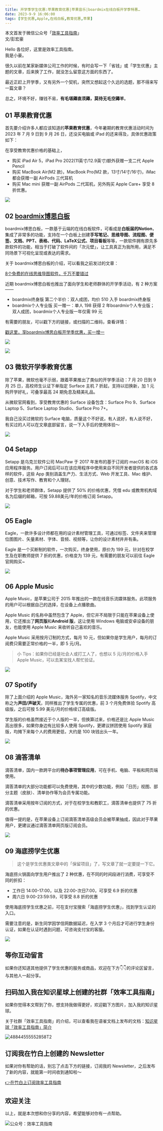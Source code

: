```yaml
---
title: 开学季学生优惠:苹果教育优惠|苹果音乐|boardmix在线白板开学季特惠…  
date: 2023-9-9 16:06:00               
tags: [学生优惠,Apple,在线白板,教育优惠,苹果]                                                                               
---
```


本文首发于微信公众号「[效率工具指南](https://mp.weixin.qq.com/s/zNo0PRL04jKpva0yH4vTRw)」    
文/彭宏豪    

Hello 各位好，这里是效率工具指南。  
我是小豪。   

很久以前在某家新媒体公司工作的时候，有时会写一下「省钱」或「学生优惠」主题的文章，后来换了工作，就没怎么留意这方面的东西了。  

最近正赶上开学季，又有另外一个契机，突然又想起这个久远的选题，那不得来写一篇文章？   

总之，环境不好，赚钱不易，**有毛堪薅直须薅，莫待无毛空薅羊**。


## 01 苹果教育优惠

首先要介绍许多人都应该知道的**苹果教育优惠**，今年暑期的教育优惠活动时间为 2023 年 7 月 9 日到 9 月 26 日，还没买电脑或 iPad 的还来得及，具体优惠政策如下：

在享受教育优惠价格的基础上，

* 购买 iPad Air 5，iPad Pro 2022(11英寸/12.9英寸)额外获赠一支二代 Apple Pencil    
* 购买 MacBook Air(M2 款)，MacBook Pro(M2 款，13寸/14寸/16寸)，iMac 都会获赠一副 AirPods 三代耳机     
* 购买 Mac mini 获赠一副 AirPods 二代耳机，另外购买 Apple Care+ 享受 8 折优惠。

![](https://img.penghh.fun/2023/09/09/image-4.png)


## 02 [boardmix博思白板](https://boardmix.cn/ai-whiteboard/?code=Vi1gY4eG4EKZ)      

boardmix博思白板，一款基于云端的在线白板软件，可看成是**白板届的Notion**，集成了非常多的功能，支持在一个白板上创建**手写笔记、思维导图、流程图、便签、文档、PPT、表格、代码、LaTeX公式、项目看板**等等，一款软件拥有原先多款软件的功能，相当于打破了软件间的「次元壁」，让工具真正为我所用，满足不同场景下可视化呈现或表达的需求。   

关于 boardmix博思白板的介绍，可以看我之前发过的文章：   

[8个免费的在线思维导图软件，千万不要错过](https://mp.weixin.qq.com/s/JMkTUA2GkSAXivEWfOBm-A)      

近期 boardmix博思白板也推出了面向学生和老师群体的开学季活动，有 2 种方案——

- boardmix终身版 第二个半价：双人成团，均价 510 入手 boardmix终身版
- boardmix个人专业版 买一赠一：单人 198 获得 2 年boardmix个人专业版；双人成团，boardmix个人专业版一年仅需 99 元

有需要的朋友，可以戳下方的链接，或扫描的二维码，查看详情：   

[戳这里，享boardmix博思白板开学季优惠，买一增一](https://boardmix.cn/ai-whiteboard/?code=Vi1gY4eG4EKZ)

![](https://img.penghh.fun/2023/09/09/boardmix-chan-pin-er-wei-ma.png)

![](https://img.penghh.fun/2023/09/09/16941891949802.jpg)


## 03 微软开学季教育优惠

除了苹果，微软也毫不示弱，跟着苹果推出了类似的开学季活动：7 月 20 日到 9 月 25 日，高校师生认证下单指定 Surface 主机 7 折起，支持以旧换新，加 1 元购开学好礼，可叠享最高 24 期免息及精美礼品。

从微软官网看到，享受教育优惠的 Surface 设备包含：Surface Pro 9、Surface Laptop 5、Surface Laptop Studio、Surface Pro 7+。   

我自己没买过微软的 Surface 电脑，质量这个不好说，有人说好，有人说不好，有买过的人可以在文章底部留言，说一下入手后的使用体验～       


![](https://img.penghh.fun/2023/09/09/image-5.png)


## 04 Setapp

Setapp 是乌克兰软件公司 MacPaw 于 2017 年发布的基于订阅的 macOS 和 iOS 应用程序服务。用户订阅后可以在该应用程序中使用来自不同开发者提供的各式各样的软件，这些 App 类别涵盖生产力、生活方式、Web 开发工具、Mac 维护、创意、技术写作、教育和个人理财。

对于学生和老师群体，Setapp 提供了 50% 的价格优惠，凭借 edu 或教育机构域名为后缀的邮箱，可按 59.88美元/年的价格订阅 Setapp。

![](https://img.penghh.fun/2023/09/09/image-6.png)


## 05 Eagle

Eagle，一款许多设计师都在用的设计素材管理工具，可通过标签、文件夹来管理位图图片、矢量素材、字体、音频、视频等，让你的设计素材井井有条。

Eagle 是一个买断制的软件，一次购买，终身使用，原价为 199 元，针对在校学生及在职教师提供 7 折的优惠，价格变为 139 元，有需要的朋友可以前往 Eagle 官网购买~   

![](https://img.penghh.fun/2023/09/09/jnigvekpxnincptr.png)


## 06 Apple Music

Apple Music，是苹果公司于 2015 年推出的一款在线音乐流媒体服务。此项服务的用户可以根据自己的选择，在设备上点播歌曲。

Apple Music 的名称中虽然包含了 Apple，但它并不局限于只能在苹果设备上使用，它还推出了**网页版**和**Android 版**，这让使用 Windows 电脑或安卓设备的朋友，也能使用 Apple Music 来收听自己喜欢的音乐。

Apple Music 采用按月订制的方式，每月 10 元，但如果你是学生用户，每月的订阅费只需要正常价格的一半，即 5 元/月。

> 小 Tips：如果你已经是社会人或打工人了，也想以 5 元/月的价格入手 Apple Music，可以去某宝找人帮忙验证。   

![](https://img.penghh.fun/2023/09/09/image-7.png)

## 07 Spotify

除了上面介绍的 Apple Music，海外另一家知名的音乐流媒体服务 Spotify，中文称之为**声田/声破天**，同样推出了学生专属的优惠，前 3 个月免费体验 Spotify 高级版，之后可按 5.99 美元/月的价格续订高级版。

学生版的价格虽然接近于个人版的一半，但换算过来，价格还是比 Apple Music 高出很多，如果你身边有比较多人使用 Spotify，更建议拼团使用 Spotify 家庭版，均摊下来每个人的费用更低，大约是 100 块钱出头一年。   

![](https://img.penghh.fun/2023/09/09/image-8.png)


## 08 滴答清单

滴答清单，国内一款跨平台的**待办事项管理应用**，可在手机、电脑、平板和网页端使用。

滴答清单的大部分功能都可以免费使用，其中的少数功能，例如「日历」视图、部分主题（皮肤）、清单协作等为会员专属功能。

滴答清单采用按年订阅的方式，对于在校学生和教职工，滴答清单也提供了 75 折的优惠。

值得一提的是，在苹果设备上订阅滴答清单高级会员会被苹果抽成，因此对于苹果用户，更建议通过滴答清单网页版订阅会员。   


![](https://img.penghh.fun/2023/09/09/image-9.png)


## 09 海底捞学生优惠

> 这个是学生优惠类文章中的「保留项目」了，写文章了就一定要提一下它。   

海底捞火锅面向学生用户推出了 2 种优惠，在不同的时间段进行消费，可享受不同的折扣：

- 工作日 14:00-17:00，以及 22:00-次日7:00，可享受 6.9 折的优惠
- 周六日 9:00-23:59:59，可享受 8.8 折的优惠

使用海底捞学生优惠之前，可在支付宝搜索「海底捞学生优惠」，找到学生认证的入口。   

需要注意的是，新生同学因学信网数据延迟，在入学 3 个月后才可进行学生身份认证，如果在认证时遇到问题，可咨询支付宝的客服。


![](https://img.penghh.fun/2023/09/09/image-10.png)



## 等你互动留言

如果你还知道其他提供了学生优惠的服务或商品，欢迎在下方👇👇的评论区留言，与其他人一起分享。  


## 扫码加入我在知识星球上创建的社群「效率工具指南」  

如果你觉得本文帮到了你，想支持我做得更好，欢迎戳下方图片，加入我的知识星球。     

关于社群「效率工具指南」的介绍，可以查看我在语雀文档上发布的文档：[知识星球「效率工具指南」简介](https://www.yuque.com/penghonghao/af0aai/glwrg2dl0dqlegi6?singleDoc#)    

![48844555552858T2](https://img.penghh.fun/2023/03/25/48844555552858t2.JPG)   


## 订阅我在竹白上创建的 Newsletter   

如果对你有帮助的话，别忘了点击下方的链接，订阅我的 Newsletter，之后发布了新的内容，就能第一时间收到通知啦～  

[👉在竹白上订阅效率工具指南](https://penghh.zhubai.love/)         

## 欢迎关注     

以上，就是本次想和你分享的内容，希望能够对你有一点帮助。     

![公众号：效率工具指南](https://img.penghh.fun/2021/05/28/gong-zhong-hao-wei-bu-er-wei-ma-dailogo.png)   